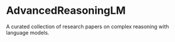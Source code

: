 # AdvancedReasoningLM
A curated collection of research papers on complex reasoning with language models.
